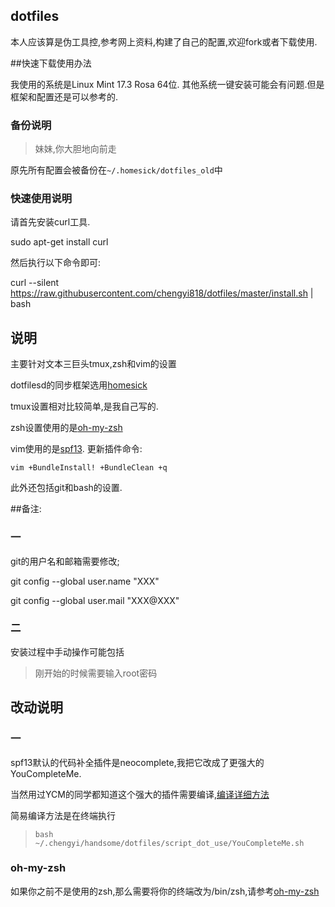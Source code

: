## dotfiles
本人应该算是伪工具控,参考网上资料,构建了自己的配置,欢迎fork或者下载使用.

##快速下载使用办法

我使用的系统是Linux Mint 17.3 Rosa 64位.
其他系统一键安装可能会有问题.但是框架和配置还是可以参考的.

### 备份说明

> 妹妹,你大胆地向前走

原先所有配置会被备份在`~/.homesick/dotfiles_old`中

### 快速使用说明

请首先安装curl工具.

sudo apt-get install curl

然后执行以下命令即可:

curl --silent
https://raw.githubusercontent.com/chengyi818/dotfiles/master/install.sh | bash

## 说明
主要针对文本三巨头tmux,zsh和vim的设置

dotfilesd的同步框架选用[homesick](https://github.com/technicalpickles/homesick)

tmux设置相对比较简单,是我自己写的.

zsh设置使用的是[oh-my-zsh](https://github.com/robbyrussell/oh-my-zsh)

vim使用的是[spf13](https://github.com/spf13/spf13-vim).
更新插件命令:
```
vim +BundleInstall! +BundleClean +q
```
此外还包括git和bash的设置.

##备注:

### 一

git的用户名和邮箱需要修改;

git config --global user.name "XXX"

git config --global user.mail "XXX@XXX"

### 二

安装过程中手动操作可能包括

> 刚开始的时候需要输入root密码

## 改动说明

### 一
spf13默认的代码补全插件是neocomplete,我把它改成了更强大的YouCompleteMe.

当然用过YCM的同学都知道这个强大的插件需要编译,[编译详细方法](https://github.com/Valloric/YouCompleteMe)

简易编译方法是在终端执行

> `bash ~/.chengyi/handsome/dotfiles/script_dot_use/YouCompleteMe.sh`

### oh-my-zsh
如果你之前不是使用的zsh,那么需要将你的终端改为/bin/zsh,请参考[oh-my-zsh](https://github.com/robbyrussell/oh-my-zsh)

